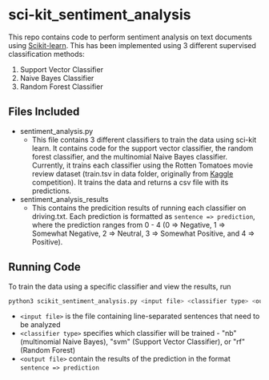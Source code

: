 # sci-kit_sentiment_analysis

This repo contains code to perform sentiment analysis on text documents using [Scikit-learn](https://scikit-learn.org/stable/). This has been implemented using 3 different supervised classification methods:
1. Support Vector Classifier
2. Naive Bayes Classifier
3. Random Forest Classifier

## Files Included

* sentiment_analysis.py
  * This file contains 3 different classifiers to train the data using sci-kit learn. It contains code for the support vector classifier, the random forest classifier, and the multinomial Naive Bayes classifier. Currently, it trains each classifier using the Rotten Tomatoes movie review dataset (train.tsv in data folder, originally from [Kaggle](https://www.kaggle.com/c/sentiment-analysis-on-movie-reviews/data#) competition). It trains the data and returns a csv file with its predictions.
* sentiment_analysis_results
  * This contains the predicition results of running each classifier on driving.txt. Each prediction is formatted as ```sentence => prediction```, where the prediction ranges from 0 - 4 (0 => Negative, 1 => Somewhat Negative, 2 => Neutral, 3 => Somewhat Positive, and 4 => Positive).

## Running Code

To train the data using a specific classifier and view the results, run
  ```bash
  python3 scikit_sentiment_analysis.py <input file> <classifier type> <output file>
  ```
* ```<input file>``` is the file containing line-separated sentences that need to be analyzed
* ```<classifier type>``` specifies which classifier will be trained - "nb" (multinomial Naive Bayes), "svm" (Support Vector Classifier), or "rf" (Random Forest)
* ```<output file>``` contain the results of the prediction in the format ```sentence => prediction```
